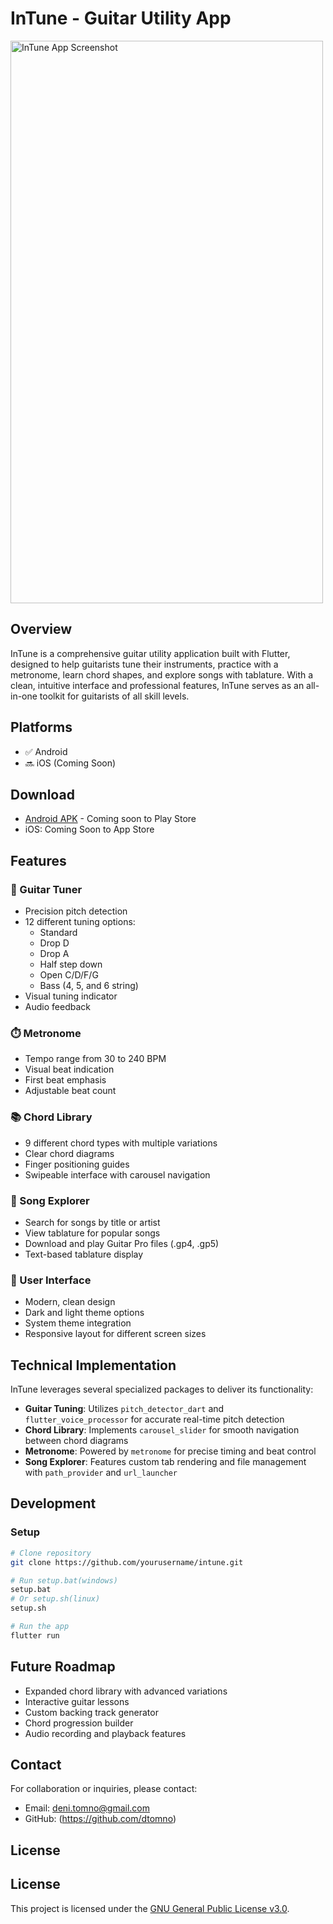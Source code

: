 # InTune - Guitar Utility App

<img src="https://www.dropbox.com/scl/fi/xbw45n5r2zk53coqq0dz7/intune.jpg?rlkey=bzyfng9uvc9bc5fugr2mhzj4j&raw=1" alt="InTune App Screenshot" width="500" height="900">

## Overview

InTune is a comprehensive guitar utility application built with Flutter, designed to help guitarists tune their instruments, practice with a metronome, learn chord shapes, and explore songs with tablature. With a clean, intuitive interface and professional features, InTune serves as an all-in-one toolkit for guitarists of all skill levels.

## Platforms

- ✅ Android
- 🔜 iOS (Coming Soon)

## Download

- [Android APK](https://dennis-tomno.onrender.com/intune-release.apk) - Coming soon to Play Store
- iOS: Coming Soon to App Store

## Features

### 🎸 Guitar Tuner
- Precision pitch detection
- 12 different tuning options:
  - Standard
  - Drop D
  - Drop A
  - Half step down
  - Open C/D/F/G
  - Bass (4, 5, and 6 string)
- Visual tuning indicator
- Audio feedback

### ⏱️ Metronome
- Tempo range from 30 to 240 BPM
- Visual beat indication
- First beat emphasis
- Adjustable beat count

### 📚 Chord Library
- 9 different chord types with multiple variations
- Clear chord diagrams
- Finger positioning guides
- Swipeable interface with carousel navigation

### 🎵 Song Explorer
- Search for songs by title or artist
- View tablature for popular songs
- Download and play Guitar Pro files (.gp4, .gp5)
- Text-based tablature display

### 🎨 User Interface
- Modern, clean design
- Dark and light theme options
- System theme integration
- Responsive layout for different screen sizes

## Technical Implementation

InTune leverages several specialized packages to deliver its functionality:

- **Guitar Tuning**: Utilizes `pitch_detector_dart` and `flutter_voice_processor` for accurate real-time pitch detection
- **Chord Library**: Implements `carousel_slider` for smooth navigation between chord diagrams
- **Metronome**: Powered by `metronome` for precise timing and beat control
- **Song Explorer**: Features custom tab rendering and file management with `path_provider` and `url_launcher`

## Development

### Setup
```bash
# Clone repository
git clone https://github.com/yourusername/intune.git

# Run setup.bat(windows)
setup.bat
# Or setup.sh(linux) 
setup.sh

# Run the app
flutter run
```

## Future Roadmap

- Expanded chord library with advanced variations
- Interactive guitar lessons
- Custom backing track generator
- Chord progression builder
- Audio recording and playback features

## Contact

For collaboration or inquiries, please contact:
- Email: deni.tomno@gmail.com
- GitHub: (https://github.com/dtomno)

## License

## License

This project is licensed under the [GNU General Public License v3.0](LICENSE).

